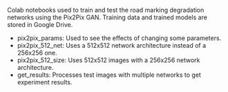 Colab notebooks used to train and test the road marking degradation networks using the Pix2Pix GAN.
Training data and trained models are stored in Google Drive.

- pix2pix_params: Used to see the effects of changing some parameters.
- pix2pix_512_net: Uses a 512x512 network architecture instead of a 256x256 one.
- pix2pix_512_size: Uses 512x512 images with a 256x256 network architecture.
- get_results: Processes test images with multiple networks to get experiment results.
